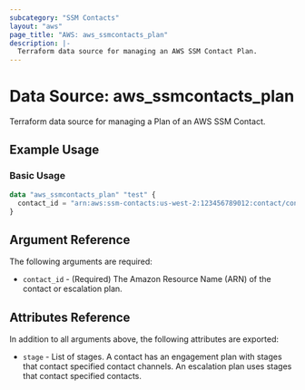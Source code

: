 ```yaml
---
subcategory: "SSM Contacts"
layout: "aws"
page_title: "AWS: aws_ssmcontacts_plan"
description: |-
  Terraform data source for managing an AWS SSM Contact Plan.
---
```


# Data Source: aws_ssmcontacts_plan

Terraform data source for managing a Plan of an AWS SSM Contact.

## Example Usage

### Basic Usage

```terraform
data "aws_ssmcontacts_plan" "test" {
  contact_id = "arn:aws:ssm-contacts:us-west-2:123456789012:contact/contactalias"
}
```

## Argument Reference

The following arguments are required:

* `contact_id` - (Required) The Amazon Resource Name (ARN) of the contact or escalation plan.

## Attributes Reference

In addition to all arguments above, the following attributes are exported:

* `stage` - List of stages. A contact has an engagement plan with stages that contact specified contact channels. An escalation plan uses stages that contact specified contacts.
